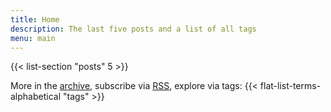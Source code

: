 ```yaml
---
title: Home
description: The last five posts and a list of all tags
menu: main
---
```


{{< list-section "posts" 5 >}}

More in the [archive](/archive/), subscribe via [RSS](/feed.xml), explore via tags: {{< flat-list-terms-alphabetical "tags" >}}

